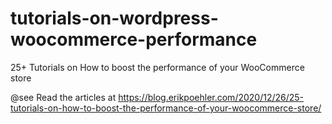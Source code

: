 # tutorials-on-wordpress-woocommerce-performance
25+ Tutorials on How to boost the performance of your WooCommerce store

@see Read the articles at https://blog.erikpoehler.com/2020/12/26/25-tutorials-on-how-to-boost-the-performance-of-your-woocommerce-store/
